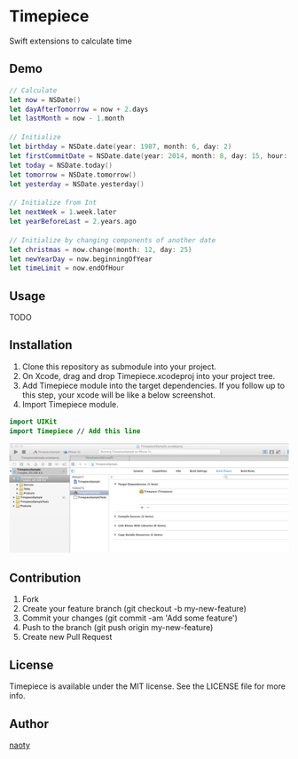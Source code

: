 # Timepiece

Swift extensions to calculate time

## Demo

```swift
// Calculate
let now = NSDate()
let dayAfterTomorrow = now + 2.days
let lastMonth = now - 1.month

// Initialize
let birthday = NSDate.date(year: 1987, month: 6, day: 2)
let firstCommitDate = NSDate.date(year: 2014, month: 8, day: 15, hour: 20, minute: 25, second: 43)
let today = NSDate.today()
let tomorrow = NSDate.tomorrow()
let yesterday = NSDate.yesterday()

// Initialize from Int
let nextWeek = 1.week.later
let yearBeforeLast = 2.years.ago

// Initialize by changing components of another date
let christmas = now.change(month: 12, day: 25)
let newYearDay = now.beginningOfYear
let timeLimit = now.endOfHour
```

## Usage

TODO

## Installation

1. Clone this repository as submodule into your project.
2. On Xcode, drag and drop Timepiece.xcodeproj into your project tree.
3. Add Timepiece module into the target dependencies. If you follow up to this step, your xcode will be like a below screenshot.
4. Import Timepiece module.

```swift
import UIKit
import Timepiece // Add this line
```

![installation](installation.png)

## Contribution

1. Fork
2. Create your feature branch (git checkout -b my-new-feature)
3. Commit your changes (git commit -am 'Add some feature')
4. Push to the branch (git push origin my-new-feature)
5. Create new Pull Request

## License

Timepiece is available under the MIT license. See the LICENSE file for more info.

## Author

[naoty](https://github.com/naoty)


